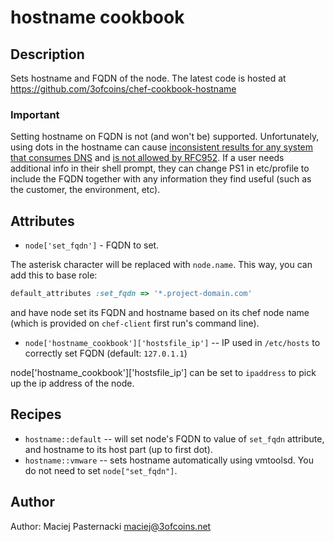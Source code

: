 # hostname cookbook

## Description

Sets hostname and FQDN of the node. The latest code is hosted at
https://github.com/3ofcoins/chef-cookbook-hostname

### Important

Setting hostname on FQDN is not (and won't be) supported. Unfortunately, using dots in the hostname can cause
[inconsistent results for any system that consumes DNS](http://serverfault.com/questions/229331/can-i-have-dots-in-a-hostname)
and [is not allowed by RFC952](http://tools.ietf.org/html/rfc952). If a user
needs additional info in their shell prompt, they can change PS1 in etc/profile
to include the FQDN together with any information they find useful (such as
the customer, the environment, etc).

## Attributes

- `node['set_fqdn']` - FQDN to set.

The asterisk character will be replaced with `node.name`. This way,
you can add this to base role:

```ruby
default_attributes :set_fqdn => '*.project-domain.com'
```

and have node set its FQDN and hostname based on its chef node name
(which is provided on `chef-client` first run's command line).

- `node['hostname_cookbook']['hostsfile_ip']` -- IP used in
  `/etc/hosts` to correctly set FQDN (default: `127.0.1.1`)

node['hostname_cookbook']['hostsfile_ip'] can be set to `ipaddress` to pick up the ip address of the node.

## Recipes

* `hostname::default` -- will set node's FQDN to value of `set_fqdn` attribute,
and hostname to its host part (up to first dot).
* `hostname::vmware` -- sets hostname automatically using vmtoolsd.
You do not need to set `node["set_fqdn"]`.

## Author

Author: Maciej Pasternacki maciej@3ofcoins.net
